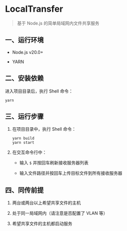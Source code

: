 # LocalTransfer

> 基于 Node.js 的简单局域网内文件共享服务

## 一、运行环境

- Node.js v20.0+

- YARN

## 二、安装依赖

进入项目目录后，执行 Shell 命令：

```shell
yarn
```

## 三、运行步骤

1. 在项目目录中，执行 Shell 命令：

    ```shell
    yarn build
    yarn start
    ```

2. 在交互命令行中：

    - 输入 `$` 并按回车刷新接收服务器列表

    - 输入文件路径并按回车上传目标文件到所有接收服务器



## 四、同传前提

1. 两台或两台以上希望共享文件的主机

2. 处于同一局域网内（请注意是否配置了 VLAN 等）

3. 希望共享文件的主机都启动服务
